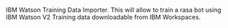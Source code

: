 IBM Watson Training Data Importer. This will allow to train a rasa bot using IBM Watson V2 Training data downloadable from IBM Workspaces. 